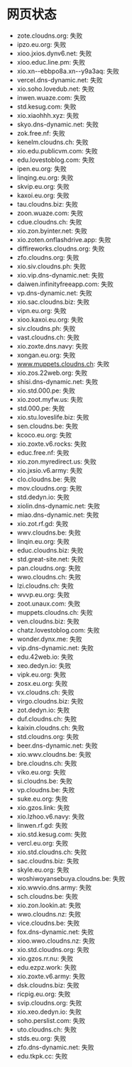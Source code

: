 # 网页状态
- zote.cloudns.org: 失败
- ipzo.eu.org: 失败
- xioo.jxios.dynv6.net: 失败
- xioo.educ.line.pm: 失败
- xio.xn--ebbpo8a.xn--y9a3aq: 失败
- vercel.dns-dynamic.net: 失败
- xio.soho.lovedub.net: 失败
- inwen.wuaze.com: 失败
- std.kesug.com: 失败
- xio.xiaohhh.xyz: 失败
- skyo.dns-dynamic.net: 失败
- zok.free.nf: 失败
- kenelm.cloudns.ch: 失败
- xio.edu.publicvm.com: 失败
- edu.lovestoblog.com: 失败
- ipen.eu.org: 失败
- linqing.eu.org: 失败
- skvip.eu.org: 失败
- kaxoi.eu.org: 失败
- tau.cloudns.biz: 失败
- zoon.wuaze.com: 失败
- cdue.cloudns.ch: 失败
- xio.zon.byinter.net: 失败
- xio.zoten.onflashdrive.app: 失败
- diffireworks.cloudns.org: 失败
- zfo.cloudns.org: 失败
- xio.siv.cloudns.ph: 失败
- xio.vip.dns-dynamic.net: 失败
- daiwen.infinityfreeapp.com: 失败
- vp.dns-dynamic.net: 失败
- xio.sac.cloudns.biz: 失败
- vipn.eu.org: 失败
- xioo.kaxoi.eu.org: 失败
- siv.cloudns.ph: 失败
- vast.cloudns.ch: 失败
- xio.zoxte.dns.navy: 失败
- xongan.eu.org: 失败
- www.muppets.cloudns.ch: 失败
- xio.zos.22web.org: 失败
- shisi.dns-dynamic.net: 失败
- xio.std.000.pe: 失败
- xio.zoot.myfw.us: 失败
- std.000.pe: 失败
- xio.stu.loveslife.biz: 失败
- sen.cloudns.be: 失败
- kcoco.eu.org: 失败
- xio.zoxte.v6.rocks: 失败
- educ.free.nf: 失败
- xio.zon.myredirect.us: 失败
- xio.jxsio.v6.army: 失败
- clo.cloudns.be: 失败
- mov.cloudns.org: 失败
- std.dedyn.io: 失败
- xiolin.dns-dynamic.net: 失败
- miao.dns-dynamic.net: 失败
- xio.zot.rf.gd: 失败
- wwv.cloudns.be: 失败
- linqin.eu.org: 失败
- educ.cloudns.biz: 失败
- std.great-site.net: 失败
- pan.cloudns.org: 失败
- wwo.cloudns.ch: 失败
- lzi.cloudns.ch: 失败
- wvvp.eu.org: 失败
- zoot.unaux.com: 失败
- muppets.cloudns.ch: 失败
- ven.cloudns.biz: 失败
- chatz.lovestoblog.com: 失败
- wonder.dynx.me: 失败
- vip.dns-dynamic.net: 失败
- edu.42web.io: 失败
- xeo.dedyn.io: 失败
- vipk.eu.org: 失败
- zosx.eu.org: 失败
- vx.cloudns.ch: 失败
- virgo.cloudns.biz: 失败
- zot.dedyn.io: 失败
- duf.cloudns.ch: 失败
- kaixin.cloudns.ch: 失败
- std.cloudns.org: 失败
- beer.dns-dynamic.net: 失败
- xio.wwv.cloudns.be: 失败
- bre.cloudns.ch: 失败
- viko.eu.org: 失败
- si.cloudns.be: 失败
- vp.cloudns.be: 失败
- suke.eu.org: 失败
- xio.gzos.link: 失败
- xio.lzhoo.v6.navy: 失败
- linwen.rf.gd: 失败
- xio.std.kesug.com: 失败
- vercl.eu.org: 失败
- xio.std.cloudns.ch: 失败
- sac.cloudns.biz: 失败
- skyle.eu.org: 失败
- woshiwoyansebuya.cloudns.be: 失败
- xio.wwvio.dns.army: 失败
- sch.cloudns.be: 失败
- xio.zon.lookin.at: 失败
- wwo.cloudns.nz: 失败
- vice.cloudns.be: 失败
- fox.dns-dynamic.net: 失败
- xioo.wwo.cloudns.nz: 失败
- xio.std.cloudns.org: 失败
- xio.gzos.rr.nu: 失败
- edu.ezpz.work: 失败
- xio.zoxte.v6.army: 失败
- dsk.cloudns.biz: 失败
- ricpig.eu.org: 失败
- svip.cloudns.org: 失败
- xio.xeo.dedyn.io: 失败
- soho.perslist.com: 失败
- uto.cloudns.ch: 失败
- stds.eu.org: 失败
- zfo.dns-dynamic.net: 失败
- edu.tkpk.cc: 失败
